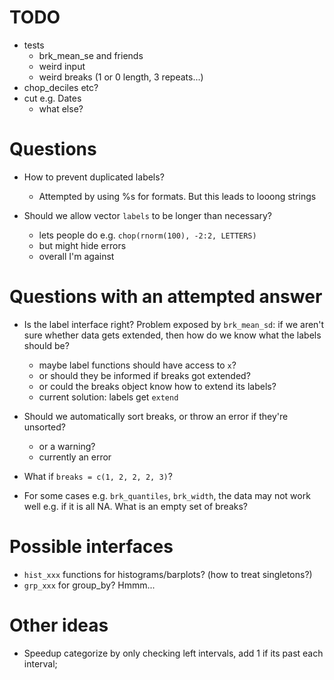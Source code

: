 

# TODO

* tests
  - brk_mean_se and friends
  - weird input
  - weird breaks (1 or 0 length, 3 repeats...)
* chop_deciles etc?
* cut e.g. Dates
  - what else?



# Questions

* How to prevent duplicated labels?
  - Attempted by using %s for formats. But this leads to looong strings
  
  

* Should we allow vector `labels` to be longer than necessary?
  + lets people do e.g. `chop(rnorm(100), -2:2, LETTERS)`
  - but might hide errors
  - overall I'm against
  
# Questions with an attempted answer

* Is the label interface right? Problem exposed by `brk_mean_sd`: if 
  we aren't sure whether data gets extended, then how do we know what
  the labels should be?
  - maybe label functions should have access to `x`?
  - or should they be informed if breaks got extended?
  - or could the breaks object know how to extend its labels?
  - current solution: labels get `extend`

* Should we automatically sort breaks, or throw an error if they're unsorted?
  - or a warning?
  - currently an error

* What if `breaks = c(1, 2, 2, 2, 3)`?

* For some cases e.g. `brk_quantiles`, `brk_width`, the data may not work
  well e.g. if it is all NA. What is an empty set of breaks?


# Possible interfaces

- `hist_xxx` functions for histograms/barplots? (how to treat singletons?)
- `grp_xxx` for group_by? Hmmm...

# Other ideas

- Speedup categorize by only checking left intervals, add 1 if its past
  each interval;


